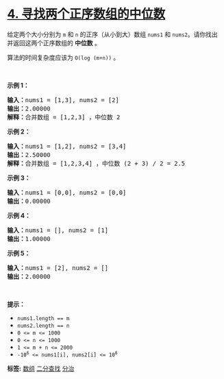 # [4. 寻找两个正序数组的中位数](https://leetcode-cn.com/problems/median-of-two-sorted-arrays)
<p>给定两个大小分别为 <code>m</code> 和 <code>n</code> 的正序（从小到大）数组&nbsp;<code>nums1</code> 和&nbsp;<code>nums2</code>。请你找出并返回这两个正序数组的 <strong>中位数</strong> 。</p>

<p>算法的时间复杂度应该为 <code>O(log (m+n))</code> 。</p>

<p>&nbsp;</p>

<p><strong>示例 1：</strong></p>

<pre>
<strong>输入：</strong>nums1 = [1,3], nums2 = [2]
<strong>输出：</strong>2.00000
<strong>解释：</strong>合并数组 = [1,2,3] ，中位数 2
</pre>

<p><strong>示例 2：</strong></p>

<pre>
<strong>输入：</strong>nums1 = [1,2], nums2 = [3,4]
<strong>输出：</strong>2.50000
<strong>解释：</strong>合并数组 = [1,2,3,4] ，中位数 (2 + 3) / 2 = 2.5
</pre>

<p><strong>示例 3：</strong></p>

<pre>
<strong>输入：</strong>nums1 = [0,0], nums2 = [0,0]
<strong>输出：</strong>0.00000
</pre>

<p><strong>示例 4：</strong></p>

<pre>
<strong>输入：</strong>nums1 = [], nums2 = [1]
<strong>输出：</strong>1.00000
</pre>

<p><strong>示例 5：</strong></p>

<pre>
<strong>输入：</strong>nums1 = [2], nums2 = []
<strong>输出：</strong>2.00000
</pre>

<p>&nbsp;</p>

<p><strong>提示：</strong></p>

<ul>
	<li><code>nums1.length == m</code></li>
	<li><code>nums2.length == n</code></li>
	<li><code>0 &lt;= m &lt;= 1000</code></li>
	<li><code>0 &lt;= n &lt;= 1000</code></li>
	<li><code>1 &lt;= m + n &lt;= 2000</code></li>
	<li><code>-10<sup>6</sup> &lt;= nums1[i], nums2[i] &lt;= 10<sup>6</sup></code></li>
</ul>

**标签:**  [数组](https://leetcode-cn.com/tag/array) [二分查找](https://leetcode-cn.com/tag/binary-search) [分治](https://leetcode-cn.com/tag/divide-and-conquer) 